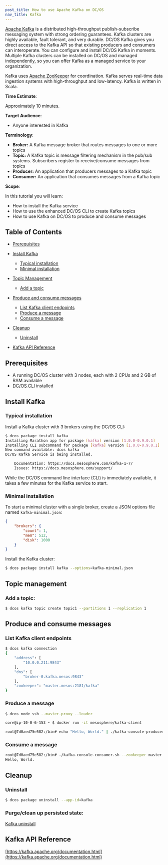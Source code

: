 ```yaml
---
post_title: How to use Apache Kafka on DC/OS
nav_title: Kafka
---
```


[Apache Kafka](https://kafka.apache.org/) is a distributed high-throughput publish-subscribe messaging system with strong ordering guarantees. Kafka clusters are highly available, fault tolerant, and very durable. DC/OS Kafka gives you direct access to the Kafka API so that existing producers and consumers can interoperate. You can configure and install DC/OS Kafka in moments. Multiple Kafka clusters can be installed on DC/OS and managed independently, so you can offer Kafka as a managed service to your organization.

Kafka uses [Apache ZooKeeper](https://zookeeper.apache.org/) for coordination. Kafka serves real-time data ingestion systems with high-throughput and low-latency. Kafka is written in Scala.

**Time Estimate**:

Approximately 10 minutes.

**Target Audience**:

- Anyone interested in Kafka

**Terminology**:

- **Broker:** A Kafka message broker that routes messages to one or more topics
- **Topic:** A Kafka topic is message filtering mechanism in the pub/sub systems. Subscribers register to receive/consume messages from topics
- **Producer:** An application that producers messages to a Kafka topic
- **Consumer:** An application that consumes messages from a Kafka topic

**Scope**:

In this tutorial you will learn:
* How to install the Kafka service
* How to use the enhanced DC/OS CLI to create Kafka topics
* How to use Kafka on DC/OS to produce and consume messages

## Table of Contents

  * [Prerequisites](#prerequisites)
  * [Install Kafka](#install-kafka)
    * [Typical installation](#typical-installation)
    * [Minimal installation](#minimal-installation)

  * [Topic Management](#topic-management)
     * [Add a topic](#add-a-topic)
     
  * [Produce and consume messages](#produce-and-consume-messages)
     * [List Kafka client endpoints](#list-kafka-client-endpoints)
     * [Produce a message](#produce-a-message)
     * [Consume a message](#consume-a-message)
     
  * [Cleanup](#cleanup)
     * [Uninstall](#uninstall)
     
  * [Kafka API Reference](#api-reference)

## Prerequisites

- A running DC/OS cluster with 3 nodes, each with 2 CPUs and 2 GB of RAM available
- [DC/OS CLI](/docs/1.7/usage/cli/install/) installed

## Install Kafka

### Typical installation

Install a Kafka cluster with 3 brokers using the DC/OS CLI:

```bash
$ dcos package install kafka
Installing Marathon app for package [kafka] version [1.0.0-0.9.0.1]
Installing CLI subcommand for package [kafka] version [1.0.0-0.9.0.1]
New command available: dcos kafka
DC/OS Kafka Service is being installed.

	Documentation: https://docs.mesosphere.com/kafka-1-7/
	Issues: https://docs.mesosphere.com/support/
```

While the DC/OS command line interface (CLI) is immediately available, it takes a few minutes for the Kafka service to start.

### Minimal installation

To start a minimal cluster with a single broker, create a JSON options file named `kafka-minimal.json`:
```json
{
    "brokers": {
        "count": 1,
        "mem": 512,
        "disk": 1000
    }
}
```
Install the Kafka cluster:
```bash
$ dcos package install kafka --options=kafka-minimal.json
```

## Topic management

### Add a topic:
```bash
$ dcos kafka topic create topic1 --partitions 1 --replication 1
```

## Produce and consume messages

### List Kafka client endpoints
```bash
$ dcos kafka connection
{
    "address": [
        "10.0.0.211:9843"
    ],
    "dns": [
        "broker-0.kafka.mesos:9843"
    ],
    "zookeeper": "master.mesos:2181/kafka"
}
```

### Produce a message
```bash
$ dcos node ssh --master-proxy --leader

core@ip-10-0-6-153 ~ $ docker run -it mesosphere/kafka-client

root@7d0aed75e582:/bin# echo "Hello, World." | ./kafka-console-producer.sh --broker-list 10.0.0.211:9843 --topic topic1
```

### Consume a message
```bash
root@7d0aed75e582:/bin# ./kafka-console-consumer.sh --zookeeper master.mesos:2181/kafka --topic topic1 --from-beginning
Hello, World.
```

## Cleanup

### Uninstall
```bash
$ dcos package uninstall --app-id=kafka
```

### Purge/clean up persisted state:

[Kafka uninstall](http://docs.mesosphere.com/services/kafka/#uninstall)

## Kafka API Reference

[https://kafka.apache.org/documentation.html](https://kafka.apache.org/documentation.html)
